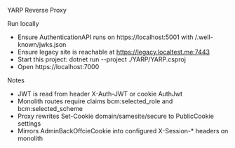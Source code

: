 YARP Reverse Proxy

Run locally

- Ensure AuthenticationAPI runs on https://localhost:5001 with /.well-known/jwks.json
- Ensure legacy site is reachable at https://legacy.localtest.me:7443
- Start this project: dotnet run --project ./YARP/YARP.csproj
- Open https://localhost:7000

Notes

- JWT is read from header X-Auth-JWT or cookie AuthJwt
- Monolith routes require claims bcm:selected_role and bcm:selected_scheme
- Proxy rewrites Set-Cookie domain/samesite/secure to PublicCookie settings
- Mirrors AdminBackOffcieCookie into configured X-Session-\* headers on monolith
